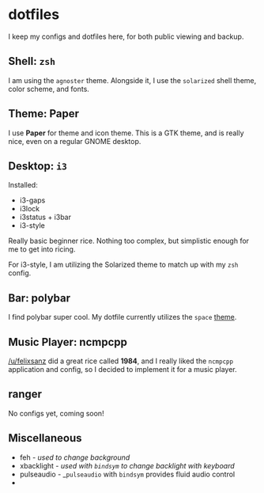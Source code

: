 # dotfiles
I keep my configs and dotfiles here, for both public viewing and backup.

## Shell: `zsh`

I am using the `agnoster` theme. Alongside it, I use the `solarized` shell theme, color scheme, and fonts.

## Theme: Paper

I use __Paper__ for theme and icon theme. This is a GTK theme, and is really nice, even on a regular GNOME desktop.

## Desktop: `i3`

Installed:
* i3-gaps
* i3lock
* i3status + i3bar
* i3-style

Really basic beginner rice. Nothing too complex, but simplistic enough for me to get into ricing. 

For i3-style, I am utilizing the Solarized theme to match up with my `zsh` config.

## Bar: polybar

I find polybar super cool. My dotfile currently utilizes the `space` [theme](https://github.com/jaagr/dots/blob/master/.local/etc/themer/themes/space/polybar). 

## Music Player: ncmpcpp

[/u/felixsanz](https://www.reddit.com/r/unixporn/comments/69008j/i3gaps_1984/) did a great rice called __1984__, and I really liked the `ncmpcpp` application and config, so I decided to implement it for a music player. 

## ranger

No configs yet, coming soon!

## Miscellaneous

* feh - _used to change background_
* xbacklight - _used with `bindsym` to change backlight with keyboard_
* pulseaudio - _`pulseaudio` with `bindsym` provides fluid audio control
* 

